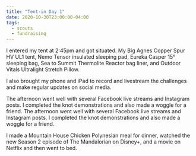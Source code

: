 ```yaml
---
title: "Tent-in Day 1"
date: 2020-10-30T23:00:00-04:00
tags:
  - scouts
  - fundraising
---
```


I entered my tent at 2:45pm and got situated. My Big Agnes Copper Spur HV UL1 tent, Nemo Tensor insulated sleeping pad, Eureka Casper 15° sleeping bag, Sea to Summit Thermolite Reactor bag liner, and Outdoor Vitals Ultralight Stretch Pillow.

I also brought my phone and iPad to record and livestream the challenges and make regular updates on social media.

The afternoon went well with several Facebook live streams and Instagram posts. I completed the knot demonstrations and also made a woggle for a friend.
The afternoon went well with several Facebook live streams and Instagram posts. I completed the knot demonstrations and also made a woggle for a friend.

I made a Mountain House Chicken Polynesian meal for dinner, watched the new Season 2 episode of The Mandalorian on Disney+, and a movie on Netflix and then went to bed.
